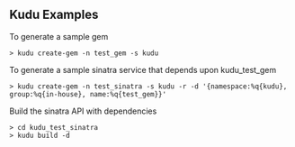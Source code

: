 ## Kudu Examples

To generate a sample gem

```
> kudu create-gem -n test_gem -s kudu 
```

To generate a sample sinatra service that depends upon kudu_test_gem

```
> kudu create-gem -n test_sinatra -s kudu -r -d '{namespace:%q{kudu}, group:%q{in-house}, name:%q{test_gem}}'
```

Build the sinatra API with dependencies

```
> cd kudu_test_sinatra
> kudu build -d
```
